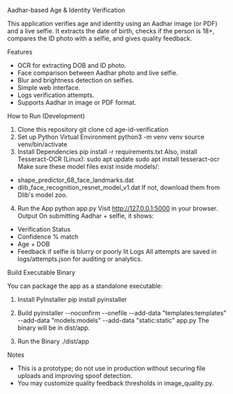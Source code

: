 Aadhar-based Age & Identity Verification

This application verifies age and identity using an Aadhar image (or PDF) and a live selfie. It
extracts the date of birth, checks if the person is 18+, compares the ID photo with a selfie, and gives
quality feedback.

Features
- OCR for extracting DOB and ID photo.
- Face comparison between Aadhar photo and live selfie.
- Blur and brightness detection on selfies.
- Simple web interface.
- Logs verification attempts.
- Supports Aadhar in image or PDF format.

How to Run (Development)
1. Clone this repository
git clone <your-repo-url>
cd age-id-verification
2. Set up Python Virtual Environment
python3 -m venv venv
source venv/bin/activate
3. Install Dependencies
pip install -r requirements.txt
Also, install Tesseract-OCR (Linux):
sudo apt update
sudo apt install tesseract-ocr
Make sure these model files exist inside models/:
- shape_predictor_68_face_landmarks.dat
- dlib_face_recognition_resnet_model_v1.dat
If not, download them from Dlib's model zoo.
4. Run the App
python app.py
Visit http://127.0.0.1:5000 in your browser.
Output
On submitting Aadhar + selfie, it shows:
- Verification Status
- Confidence % match
- Age + DOB
- Feedback if selfie is blurry or poorly lit
Logs
All attempts are saved in logs/attempts.json for auditing or analytics.

Build Executable Binary

You can package the app as a standalone executable:
1. Install PyInstaller
pip install pyinstaller
2. Build
pyinstaller --noconfirm --onefile --add-data "templates:templates" --add-data "models:models"
--add-data "static:static" app.py
 The binary will be in dist/app.

3. Run the Binary
./dist/app

Notes
- This is a prototype; do not use in production without securing file uploads and improving spoof
detection.
- You may customize quality feedback thresholds in image_quality.py.
